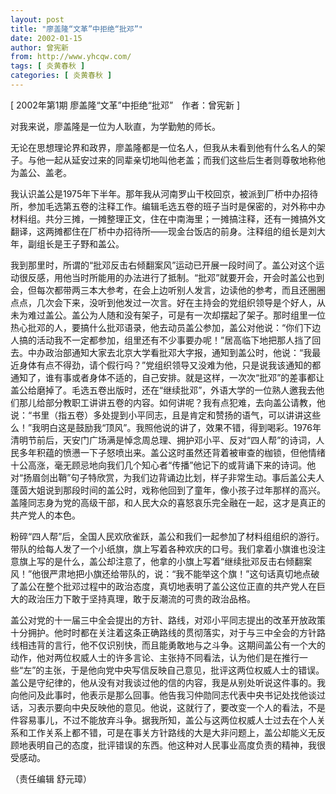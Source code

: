 ```yaml
---
layout: post
title: "廖盖隆“文革”中拒绝“批邓”"
date: 2002-01-15
author: 曾宪新
from: http://www.yhcqw.com/
tags: [ 炎黄春秋 ]
categories: [ 炎黄春秋 ]
---
```



[ 2002年第1期 廖盖隆“文革”中拒绝“批邓”　作者：曾宪新 ]

对我来说，廖盖隆是一位为人耿直，为学勤勉的师长。


无论在思想理论界和政界，廖盖隆都是一位名人，但我从未看到他有什么名人的架子。与他一起从延安过来的同辈亲切地叫他老盖；而我们这些后生者则尊敬地称他为盖公、盖老。


我认识盖公是1975年下半年。那年我从河南罗山干校回京，被派到厂桥中办招待所，参加毛选第五卷的注释工作。编辑毛选五卷的班子当时是保密的，对外称中办材料组。共分三摊，一摊整理正文，住在中南海里；一摊搞注释，还有一摊搞外文翻译，这两摊都住在厂桥中办招待所——现金台饭店的前身。注释组的组长是刘大年，副组长是王子野和盖公。


我到那里时，所谓的“批邓反击右倾翻案风”运动已开展一段时间了。盖公对这个运动很反感，用他当时所能用的办法进行了抵制。“批邓”就要开会，开会时盖公也到会，但每次都带两三本大参考，在会上边听别人发言，边读他的参考，而且还圈圈点点，几次会下来，没听到他发过一次言。好在主持会的党组织领导是个好人，从未为难过盖公。盖公为人随和没有架子，可是有一次却摆起了架子。那时组里一位热心批邓的人，要搞什么批邓语录，他去动员盖公参加，盖公对他说：“你们下边人搞的活动我不一定都参加，组里还有不少事要办呢！”居高临下地把那人挡了回去。中办政治部通知大家去北京大学看批邓大字报，通知到盖公时，他说：“我最近身体有点不得劲，请个假行吗？”党组织领导又没难为他，只是说我该通知的都通知了，谁有事或者身体不适的，自己安排。就是这样，一次次“批邓”的差事都让盖公给磨掉了。毛选五卷出版时，还在“继续批邓”，外语大学的一位熟人邀我去他们那儿给部分教职工讲讲五卷的内容。如何讲呢？我有点犯难，去向盖公请教，他说：“书里（指五卷）多处提到小平同志，且是肯定和赞扬的语气，可以讲讲这些么！”我明白这是鼓励我“顶风”。我照他说的讲了，效果不错，得到喝彩。1976年清明节前后，天安门广场满是悼念周总理、拥护邓小平、反对“四人帮”的诗词，人民多年积蕴的愤懑一下子怒喷出来。盖公这时虽然还背着被审查的枷锁，但他情绪十公高涨，毫无顾忌地向我们几个知心者“传播”他记下的或背诵下来的诗词。他对“扬眉剑出鞘”句子特欣赏，为我们边背诵边比划，样子非常生动。事后盖公夫人蓬茵大姐说到那段时间的盖公时，戏称他回到了童年，像小孩子过年那样的高兴。盖隆同志身为党的高级干部，和人民大众的喜怒哀乐完全融在一起，这才是真正的共产党人的本色。


粉碎“四人帮”后，全国人民欢欣雀跃，盖公和我们一起参加了材料组组织的游行。带队的给每人发了一个小纸旗，旗上写着各种欢庆的口号。我们拿着小旗谁也没注意旗上写的是什么，盖公却注意了，他拿的小旗上写着“继续批邓反击右倾翻案风！”他很严肃地把小旗还给带队的，说：“我不能举这个旗！”这句话真切地点破了盖公在整个批邓过程中的政治态度，真切地表明了盖公这位正直的共产党人在巨大的政治压力下敢于坚持真理，敢于反潮流的可贵的政治品格。


盖公对党的十一届三中全会提出的方针、路线，对邓小平同志提出的改革开放政策十分拥护。他时时都在关注着这条正确路线的贯彻落实，对于与三中全会的方针路线相违背的言行，他不仅识别快，而且能勇敢地与之斗争。这期间盖公有一个大的动作，他对两位权威人士的许多言论、主张持不同看法，认为他们是在推行一些“左”的主张，于是他向党中央写信反映自己意见，批评这两位权威人士的错误。盖公是守纪律的，他从没有对我谈过他的信的内容，我是从别处听说这件事的。我向他问及此事时，他表示是那么回事。他告我习仲勋同志代表中央书记处找他谈过话，习表示要向中央反映他的意见。他说，这就行了，要改变一个人的看法，不是件容易事儿，不过不能放弃斗争。据我所知，盖公与这两位权威人士过去在个人关系和工作关系上都不错，可是在事关方针路线的大是大非问题上，盖公却能义无反顾地表明自己的态度，批评错误的东西。他这种对人民事业高度负责的精神，我很受感动。

（责任编辑 舒元璋）


